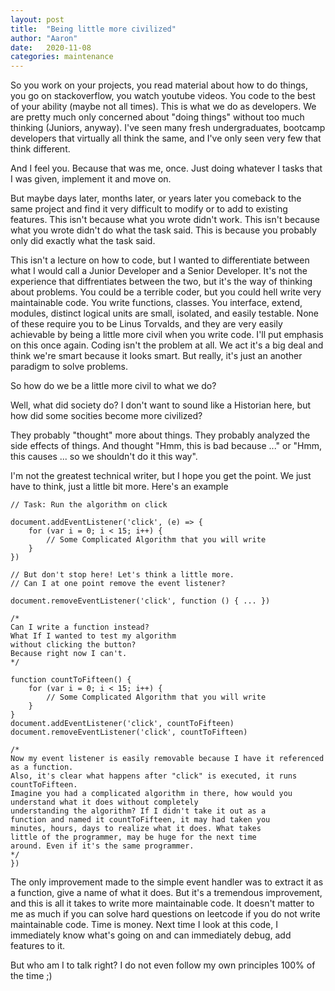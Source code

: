 ```yaml
---
layout: post
title:  "Being little more civilized"
author: "Aaron"
date:   2020-11-08
categories: maintenance
---
```


So you work on your projects, you read material about how to do things, you go on stackoverflow, you watch youtube videos. You code to the best of your ability (maybe not all times). This is what we do as developers. We are pretty much only concerned about "doing things" without too much thinking (Juniors, anyway). I've seen many fresh undergraduates, bootcamp developers that virtually all think the same, and I've only seen very few that think different.

And I feel you. Because that was me, once. Just doing whatever I tasks that I was given, implement it and move on.

But maybe days later, months later, or years later you comeback to the same project and find it very difficult to modify or to add to existing features. This isn't because what you wrote didn't work. This isn't because what you wrote didn't do what the task said. This is because you probably only did exactly what the task said.

This isn't a lecture on how to code, but I wanted to differentiate between what I would call a Junior Developer and a Senior Developer. It's not the experience that diffrentiates between the two, but it's the way of thinking about problems. You could be a terrible coder, but you could hell write very maintainable code. You write functions, classes. You interface, extend, modules, distinct logical units are small, isolated, and easily testable. None of these require you to be Linus Torvalds, and they are very easily achievable by being a little more civil when you write code. I'll put emphasis on this once again. Coding isn't the problem at all. We act it's a big deal and think we're smart because it looks smart. But really, it's just an another paradigm to solve problems.

So how do we be a little more civil to what we do?

Well, what did society do? I don't want to sound like a Historian here, but how did some socities become more civilized?

They probably "thought" more about things. They probably analyzed the side effects of things. And thought "Hmm, this is bad because ..." or "Hmm, this causes ... so we shouldn't do it this way".

I'm not the greatest technical writer, but I hope you get the point. We just have to think, just a little bit more.
Here's an example

```
// Task: Run the algorithm on click

document.addEventListener('click', (e) => {
    for (var i = 0; i < 15; i++) {
        // Some Complicated Algorithm that you will write
    }
})

// But don't stop here! Let's think a little more.
// Can I at one point remove the event listener?

document.removeEventListener('click', function () { ... })

/*
Can I write a function instead? 
What If I wanted to test my algorithm 
without clicking the button? 
Because right now I can't.
*/

function countToFifteen() {
    for (var i = 0; i < 15; i++) {
        // Some Complicated Algorithm that you will write
    }    
}
document.addEventListener('click', countToFifteen)
document.removeEventListener('click', countToFifteen)

/*
Now my event listener is easily removable because I have it referenced as a function. 
Also, it's clear what happens after "click" is executed, it runs countToFifteen. 
Imagine you had a complicated algorithm in there, how would you understand what it does without completely 
understanding the algorithm? If I didn't take it out as a 
function and named it countToFifteen, it may had taken you 
minutes, hours, days to realize what it does. What takes 
little of the programmer, may be huge for the next time 
around. Even if it's the same programmer.
*/
})

```

The only improvement made to the simple event handler was to extract it as a function, give a name of what it does. But it's a tremendous improvement, and this is all it takes to write more maintainable code. It doesn't matter to me as much if you can solve hard questions on leetcode if you do not write maintainable code. Time is money. Next time I look at this code, I immediately know what's going on and can immediately debug, add features to it.

But who am I to talk right? I do not even follow my own principles 100% of the time ;)
